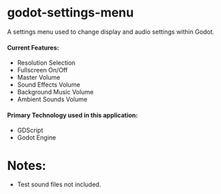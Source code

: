 # godot-settings-menu
A settings menu used to change display and audio settings within Godot.

#### Current Features:
  - Resolution Selection
  - Fullscreen On/Off
  - Master Volume
  - Sound Effects Volume
  - Background Music Volume
  - Ambient Sounds Volume
  
#### Primary Technology used in this application:
* GDScript
* Godot Engine

# Notes:
  - Test sound files not included.
